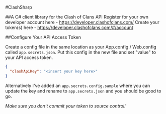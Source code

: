 #ClashSharp

##A C# client library for the Clash of Clans API
Register for your own developer account here - https://developer.clashofclans.com/
Create your token(s) here - https://developer.clashofclans.com/#/account


##Configure Your API Access Token

Create a config file in the same location as your App.config / Web.config called `app.secrets.json`.  Put this config in the new file and set "value" to your API access token. 

```json
{
  "clashApiKey": "<insert your key here>"
}
```

Alternatively I've added an `app.secrets.config.sample` where you can update the key and rename to `app.secrets.json` and you should be good to go.

*Make sure you don't commit your token to source control!*
